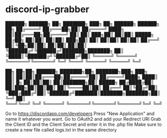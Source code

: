 # discord-ip-grabber

 ██████╗  ██████╗ ██╗     ███████╗    ███╗   ██╗ ██████╗  ██████╗ ██╗
██╔════╝ ██╔═══██╗██║     ██╔════╝    ████╗  ██║██╔═══██╗██╔════╝ ██║
██║  ███╗██║   ██║██║     █████╗      ██╔██╗ ██║██║   ██║██║  ███╗██║
██║   ██║██║   ██║██║     ██╔══╝      ██║╚██╗██║██║   ██║██║   ██║██║
╚██████╔╝╚██████╔╝███████╗███████╗    ██║ ╚████║╚██████╔╝╚██████╔╝██║
 ╚═════╝  ╚═════╝ ╚══════╝╚══════╝    ╚═╝  ╚═══╝ ╚═════╝  ╚═════╝ ╚═╝
                                                                     
██╗    ██╗██╗ ██████╗ ███████╗██╗     ███████╗███╗   ███╗            
██║    ██║██║██╔═══██╗██╔════╝██║     ██╔════╝████╗ ████║            
██║ █╗ ██║██║██║   ██║███████╗██║     █████╗  ██╔████╔██║            
██║███╗██║██║██║   ██║╚════██║██║     ██╔══╝  ██║╚██╔╝██║            
╚███╔███╔╝██║╚██████╔╝███████║███████╗███████╗██║ ╚═╝ ██║            
 ╚══╝╚══╝ ╚═╝ ╚═════╝ ╚══════╝╚══════╝╚══════╝╚═╝     ╚═╝       


     
Go to https://discordapp.com/developers
Press "New Application" and name it whatever you want.
Go to OAuth2 and add your Redirect URI
Grab the Client ID and the Client Secret and enter it in the .php file
Make sure to create a new file called logs.txt in the same directory
